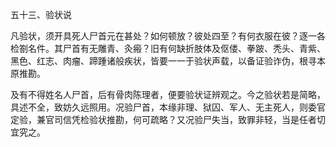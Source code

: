 五十三、验状说

凡验状，须开具死人尸首元在甚处？如何顿放？彼处四至？有何衣服在彼？逐一各检劄名件。其尸首有无雕青、灸瘢？旧有何缺折肢体及伛偻、拳跛、秃头、青紫、黑色、红志、肉瘤、蹄踵诸般疾状，皆要一一于验状声载，以备证验诈伪，根寻本原推勘。

及有不得姓名人尸首，后有骨肉陈理者，便要验状证辨观之。今之验状若是简略，具述不全，致妨久远照用。况验尸首，本缘非理、狱囚、军人、无主死人，则委官定验，兼官司信凭检验状推勘，何可疏略？又况验尸失当，致罪非轻，当是任者切宜究之。

